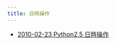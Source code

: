 ```yaml
---
title: 日時操作
---
```



- [2010-02-23 Python2.5 日時操作](./../../../../../d/2010/02/23/Python2.5_日時操作.md)




